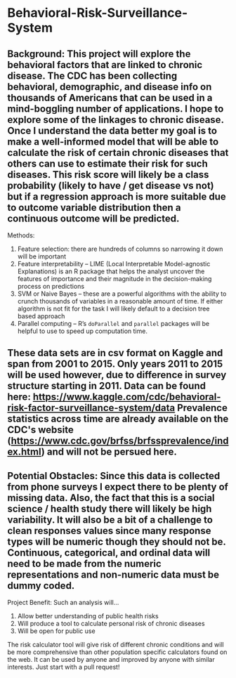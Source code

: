﻿# Behavioral-Risk-Surveillance-System

Background:
This project will explore the behavioral factors that are linked to chronic disease. The CDC has been collecting behavioral, demographic, and disease info on thousands of Americans that can be used in a mind-boggling number of applications. I hope to explore some of the linkages to chronic disease. Once I understand the data better my goal is to make a well-informed model that will be able to calculate the risk of certain chronic diseases that others can use to estimate their risk for such diseases. This risk score will likely be a class probability (likely to have / get disease vs not) but if a regression approach is more suitable due to outcome variable distribution then a continuous outcome will be predicted. 
----
Methods:
1.	Feature selection: there are hundreds of columns so narrowing it down will be important
2.	Feature interpretability – LIME (Local Interpretable Model-agnostic Explanations) is an R package that helps the analyst uncover the features of importance and their magnitude in the decision-making process on predictions
3.	SVM or Naive Bayes – these are a powerful algorithms with the ability to crunch thousands of variables in a reasonable amount of time. If either algorithm is not fit for the task I will likely default to a decision tree based approach
4.	Parallel computing – R’s `doParallel` and `parallel` packages will be helpful to use to speed up computation time. 

These data sets are in csv format on Kaggle and span from 2001 to 2015. Only years 2011 to 2015 will be used however, due to difference in survey structure starting in 2011. Data can be found here: https://www.kaggle.com/cdc/behavioral-risk-factor-surveillance-system/data
Prevalence statistics across time are already available on the CDC's website (https://www.cdc.gov/brfss/brfssprevalence/index.html) and will not be persued here. 
----
Potential Obstacles:
Since this data is collected from phone surveys I expect there to be plenty of missing data. Also, the fact that this is a social science / health study there will likely be high variability. It will also be a bit of a challenge to clean responses values since many response types will be numeric though they should not be. Continuous, categorical, and ordinal data will need to be made from the numeric representations and non-numeric data must be dummy coded.
----
Project Benefit:
Such an analysis will...
1.	Allow better understanding of public health risks
2.	Will produce a tool to calculate personal risk of chronic diseases 
3.	Will be open for public use

The risk calculator tool will give risk of different chronic conditions and will be more comprehensive than other population specific calculators found on the web. It can be used by anyone and improved by anyone with similar interests. Just start with a pull request!
